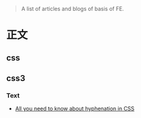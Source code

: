> A list of articles and blogs of basis of FE.

# 正文

## css

## css3

### Text

- [All you need to know about hyphenation in CSS](http://clagnut.com/blog/2395)
